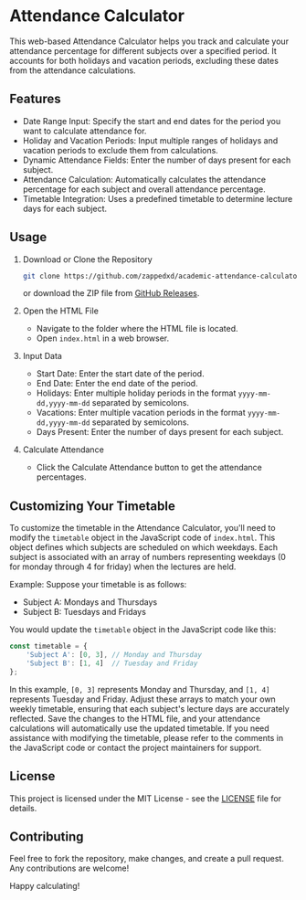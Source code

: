
# Attendance Calculator

This web-based Attendance Calculator helps you track and calculate your attendance percentage for different subjects over a specified period.
It accounts for both holidays and vacation periods, excluding these dates from the attendance calculations.

## Features

- Date Range Input: Specify the start and end dates for the period you want to calculate attendance for.
- Holiday and Vacation Periods: Input multiple ranges of holidays and vacation periods to exclude them from calculations.
- Dynamic Attendance Fields: Enter the number of days present for each subject.
- Attendance Calculation: Automatically calculates the attendance percentage for each subject and overall attendance percentage.
- Timetable Integration: Uses a predefined timetable to determine lecture days for each subject.

## Usage

1. Download or Clone the Repository
   ```bash
   git clone https://github.com/zappedxd/academic-attendance-calculator.git
   ```
   or download the ZIP file from [GitHub Releases](https://github.com/zappedxd/academic-attendance-calculator.git).

2. Open the HTML File
   - Navigate to the folder where the HTML file is located.
   - Open `index.html` in a web browser.

3. Input Data
   - Start Date: Enter the start date of the period.
   - End Date: Enter the end date of the period.
   - Holidays: Enter multiple holiday periods in the format `yyyy-mm-dd,yyyy-mm-dd` separated by semicolons.
   - Vacations: Enter multiple vacation periods in the format `yyyy-mm-dd,yyyy-mm-dd` separated by semicolons.
   - Days Present: Enter the number of days present for each subject.

4. Calculate Attendance
   - Click the Calculate Attendance button to get the attendance percentages.

## Customizing Your Timetable

To customize the timetable in the Attendance Calculator, you'll need to modify the `timetable` object in the JavaScript code of `index.html`. This object defines which subjects are scheduled on which weekdays. Each subject is associated with an array of numbers representing weekdays (0 for monday through 4 for friday) when the lectures are held.

Example: Suppose your timetable is as follows:
- Subject A: Mondays and Thursdays
- Subject B: Tuesdays and Fridays

You would update the `timetable` object in the JavaScript code like this:

```javascript
const timetable = {
    'Subject A': [0, 3], // Monday and Thursday
    'Subject B': [1, 4]  // Tuesday and Friday
};
```

In this example, `[0, 3]` represents Monday and Thursday, and `[1, 4]` represents Tuesday and Friday. Adjust these arrays to match your own weekly timetable, ensuring that each subject's lecture days are accurately reflected. Save the changes to the HTML file, and your attendance calculations will automatically use the updated timetable. If you need assistance with modifying the timetable, please refer to the comments in the JavaScript code or contact the project maintainers for support.

## License

This project is licensed under the MIT License - see the [LICENSE](LICENSE) file for details.

## Contributing

Feel free to fork the repository, make changes, and create a pull request. Any contributions are welcome!

Happy calculating!
```

